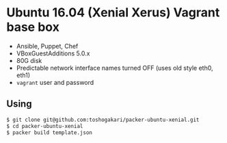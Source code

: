 # Ubuntu 16.04 (Xenial Xerus) Vagrant base box

 - Ansible, Puppet, Chef
 - VBoxGuestAdditions 5.0.x
 - 80G disk
 - Predictable network interface names turned OFF (uses old style eth0, eth1)
 - `vagrant` user and password

## Using

```bash
$ git clone git@github.com:toshogakari/packer-ubuntu-xenial.git
$ cd packer-ubuntu-xenial
$ packer build template.json
```
